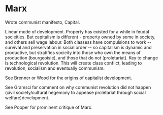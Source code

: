# Marx

Wrote communist manifesto, Capital.

Linear mode of development. Property has existed for a while in feudal socieities. But capitalism is different - property owned by some in society, and others sell wage labour. Both classess have compulsions to work -- survival and preservation in social order -- so capitalism is dynamic and productive, but stratifies socieity into those who own the means of production (bourgeoisie), and those that do not (proletariat). Key to change is technological revolution. This will create class conflict, leading to revolution, socialism and eventually communism.

See Brenner or Wood for the origins of capitalist development.

See Gramsci for comment on why communist revolution did not happen (civil society/cultural hegemony to appease proletariat through social welfare)development.

See Popper for prominent critique of Marx.
